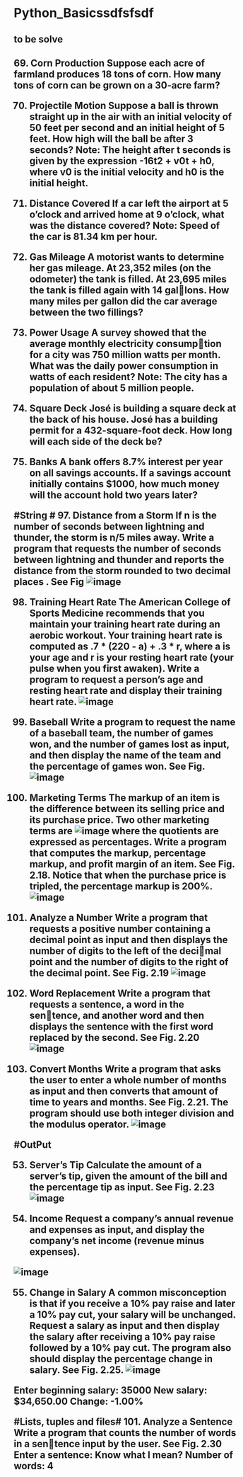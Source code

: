 # Python_Basicssdfsfsdf
<h2> to be solve <h2>
69. Corn Production Suppose each acre of farmland produces 18 tons of corn. How 
many tons of corn can be grown on a 30-acre farm?

70. Projectile Motion Suppose a ball is thrown straight up in the air with an initial 
velocity of 50  feet per second and an initial height of 5  feet. How high will the 
ball be after 3 seconds? Note: The height after t seconds is given by the expression 
-16t2 + v0t + h0, where v0 is the initial velocity and h0 is the initial height.


71. Distance Covered If a car left the airport at 5 o’clock and arrived home at 9 
o’clock, what was the distance covered? Note: Speed of the car is 81.34 km per hour.


72. Gas Mileage A motorist wants to determine her gas mileage. At 23,352 miles (on 
the odometer) the tank is filled. At 23,695 miles the tank is filled again with 14 gallons. How many miles per gallon did the car average between the two fillings?


73. Power Usage A survey showed that the average monthly electricity consumption  for a city was 750 million watts per month. What was the daily power 
consumption in watts of each resident? Note: The city has a population of about 
5 million people.


74. Square Deck José is building a square deck at the back of his house. José has a 
building permit for a 432-square-foot deck. How long will each side of the deck be?


75. Banks A bank offers 8.7% interest per year on all savings accounts. If a savings 
account initially contains $1000, how much money will the account hold two years 
later?

  #String #
 97. Distance from a Storm If n is the number of seconds between lightning and 
thunder, the storm is n/5 miles away. Write a program that requests the number 
of seconds between lightning and thunder and reports the distance from the storm 
rounded to two decimal places . See Fig
  ![image](https://user-images.githubusercontent.com/85821198/185799398-df00e132-6625-4bbd-bd4d-9e9def0a6dad.png)
  
98. Training Heart Rate The American College of Sports Medicine recommends that 
you maintain your training heart rate during an aerobic workout. Your training heart 
rate is computed as .7 * (220 - a) + .3 * r, where a is your age and r is your resting 
heart rate (your pulse when you first awaken). Write a program to request a person’s 
age and resting heart rate and display their training heart rate.
![image](https://user-images.githubusercontent.com/85821198/185799408-76c20152-96f6-4827-997d-c3aa7b903384.png)
  
 101. Baseball Write a program to request the name of a baseball team, the number of 
games won, and the number of games lost as input, and then display the name of the 
team and the percentage of games won. See Fig.
![image](https://user-images.githubusercontent.com/85821198/185799484-90b3bf60-098f-40a5-a7a5-316cdbcd66ec.png)

  
  108. Marketing Terms The markup of an item is the difference between its selling price
and its purchase price. Two other marketing terms are
![image](https://user-images.githubusercontent.com/85821198/185799500-990b0619-02f2-43a2-9ff5-cc6cdaa2434f.png)
where the quotients are expressed as percentages. Write a program that computes the 
markup, percentage markup, and profit margin of an item. See Fig. 2.18. Notice that 
when the purchase price is tripled, the percentage markup is 200%.
  ![image](https://user-images.githubusercontent.com/85821198/185799507-cb12bf8f-e5bf-4a14-a8fd-30ef6fc9696f.png)

  109. Analyze a Number Write a program that requests a positive number containing a 
decimal point as input and then displays the number of digits to the left of the decimal point and the number of digits to the right of the decimal point. See Fig. 2.19
  ![image](https://user-images.githubusercontent.com/85821198/185799541-cf6f726f-3b4d-422e-8ed9-744114f0712a.png)
  
  
  110. Word Replacement Write a program that requests a sentence, a word in the sentence, and another word and then displays the sentence with the first word replaced 
by the second. See Fig. 2.20
  ![image](https://user-images.githubusercontent.com/85821198/185799620-8048357b-508a-46c9-b82a-6c52b29ee48b.png)
  
111. Convert Months Write a program that asks the user to enter a whole number 
of months as input and then converts that amount of time to years and months. 
See Fig.  2.21. The program should use both integer division and the modulus 
operator.
![image](https://user-images.githubusercontent.com/85821198/185799637-9f22d976-5aa6-4fab-ae49-deadaea90891.png)

  #OutPut
  
  53. Server’s Tip Calculate the amount of a server’s tip, given the amount of the bill 
and the percentage tip as input. See Fig. 2.23
  ![image](https://user-images.githubusercontent.com/85821198/185799676-431d0d70-23e6-4768-bbd6-7c395c7606b2.png)

  54. Income Request a company’s annual revenue and expenses as input, and display 
the company’s net income (revenue minus expenses).
  
  ![image](https://user-images.githubusercontent.com/85821198/185799707-243dbebe-217d-4d06-b9bd-ec9a4780782b.png)
  
  
  55. Change in Salary A common misconception is that if you receive a 10% pay raise 
and later a 10% pay cut, your salary will be unchanged. Request a salary as input 
and then display the salary after receiving a 10% pay raise followed by a 10% pay 
cut. The program also should display the percentage change in salary. See Fig. 2.25.
![image](https://user-images.githubusercontent.com/85821198/185799724-87fcaaed-d4f3-462b-802a-586242362524.png)
  
Enter beginning salary: 35000
New salary: $34,650.00
Change: -1.00%

  
  #Lists, tuples and files#
  101. Analyze a Sentence Write a program that counts the number of words in a sentence input by the user. See Fig. 2.30
  Enter a sentence: Know what I mean?
Number of words: 4

